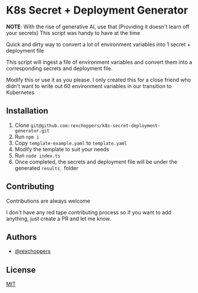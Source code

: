 # K8s Secret + Deployment Generator

**NOTE**: With the rise of generative AI, use that (Providing it doesn't learn off your secrets) This script was handy to have at the time

Quick and dirty way to convert a lot of environment variables into 1 secret + deployment file

This script will ingest a file of environment variables and convert them into a corresponding secrets and deployment file. 

Modify this or use it as you please. I only created this for a close friend who didn't want to write out 60 environment variables in our transition to Kubernetes
## Installation

1. Clone `git@github.com:rexchoppers/k8s-secret-deployment-generator.git`
2. Run `npm i`
3. Copy `template-example.yaml` to `template.yaml`
4. Modify the template to suit your needs
5. Run `node index.ts`
6. Once completed, the secrets and deployment file will be under the generated `results_` folder


## Contributing

Contributions are always welcome

I don't have any red tape contributing process so if you want to add anything, just create a PR and let me know.
## Authors

- [@rexchoppers](https://github.com/rexchoppers)


## License

[MIT](https://choosealicense.com/licenses/mit/)

